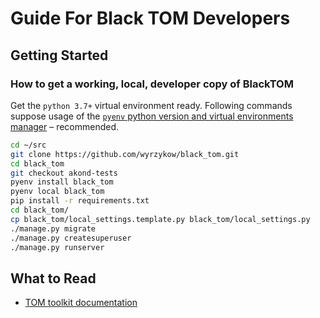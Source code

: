 Guide For Black TOM Developers
==============================


Getting Started
---------------
### How to get a working, local, developer copy of BlackTOM
Get the `python 3.7+` virtual environment ready. Following commands suppose usage
of the [`pyenv` python version and virtual environments manager](https://github.com/pyenv/pyenv)
– recommended.  
 
```bash
cd ~/src
git clone https://github.com/wyrzykow/black_tom.git
cd black_tom  
git checkout akond-tests
pyenv install black_tom
pyenv local black_tom
pip install -r requirements.txt 
cd black_tom/
cp black_tom/local_settings.template.py black_tom/local_settings.py
./manage.py migrate
./manage.py createsuperuser
./manage.py runserver
``` 

What to Read
------------
* [TOM toolkit documentation](https://tom-toolkit.readthedocs.io/en/latest/introduction/getting_started.html)


